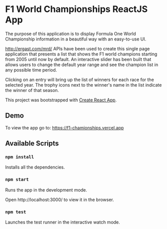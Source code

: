 # F1 World Championships ReactJS App
The purpose of this application is to display Formula One World Championship information in a beautiful way with an easy-to-use UI.

http://ergast.com/mrd/ APIs have been used to create this single page application that presents a list that shows the F1 world champions starting from 2005 until now by default. An interactive slider has been built that allows users to change the default year range and see the champion list in any possible time period.

Clicking on an entry will bring up the list of winners for each race for the selected year. The trophy icons next to the winner's name in the list indicate the winner of that season.


This project was bootstrapped with [Create React App](https://github.com/facebook/create-react-app).

## Demo
To view the app go to: https://f1-chamionships.vercel.app

## Available Scripts
### `npm install`
Installs all the dependencies.

### `npm start`
Runs the app in the development mode. 

Open http://localhost:3000/ to view it in the browser.

### `npm test`
Launches the test runner in the interactive watch mode.